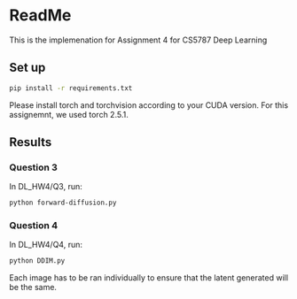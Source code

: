 # ReadMe
This is the implemenation for Assignment 4 for CS5787 Deep Learning

## Set up
```sh
pip install -r requirements.txt
```
Please install torch and torchvision according to your CUDA version.
For this assignemnt, we used torch 2.5.1.

## Results

### Question 3

In DL_HW4/Q3, run:
```sh
python forward-diffusion.py
```

### Question 4

In DL_HW4/Q4, run:
```sh
python DDIM.py
```
Each image has to be ran individually to ensure that the latent generated will be the same.